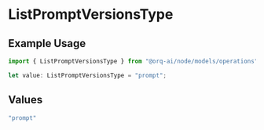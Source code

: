 # ListPromptVersionsType

## Example Usage

```typescript
import { ListPromptVersionsType } from "@orq-ai/node/models/operations";

let value: ListPromptVersionsType = "prompt";
```

## Values

```typescript
"prompt"
```
